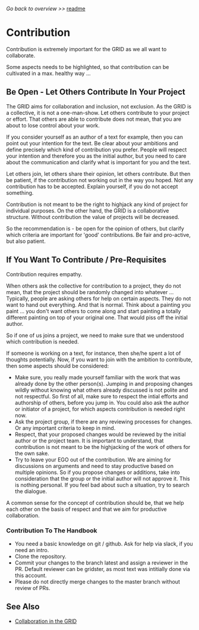 _Go back to overview >>_ [readme](../README.md)

# Contribution

Contribution is extremely important for the GRID as we all want to collaborate.

Some aspects needs to be highlighted, so that contribution can be cultivated in a max. healthy way ...



## Be Open - Let Others Contribute In Your Project

The GRID aims for collaboration and inclusion, not exclusion.
As the GRID is a collective, it is not a one-man-show. Let others contribute to your project or effort.
That others are able to contribute does not mean, that you are about to lose control about your work.


If you consider yourself as an author of a text for example, then you can point out your intention for the text.
Be clear about your ambitions and define precisely which kind of contribution you prefer.
People will respect your intention and therefore you as the initial author, but you need to care about the communication and clarify what is important for you and the text.

Let others join, let others share their opinion, let others contribute. 
But then be patient, if the contribution not working out in the way you hoped.
Not any contribution has to be accepted. Explain yourself, if you do not accept something.

Contribution is not meant to be the right to highjack any kind of project for individual purposes.
On the other hand, the GRID is a collaborative structure. Without contribution the value of projects will be decreased.

So the recommendation is - be open for the opinion of others, but clarify which criteria are important for 'good' contributions.
Be fair and pro-active, but also patient.


## If You Want To Contribute / Pre-Requisites

Contribution requires empathy.

When others ask the collective for contribution to a project, they do not mean, that the project should be randomly changed into whatever ...
Typically, people are asking others for help on certain aspects. They do not want to hand out everything. And that is normal.
Think about a painting you paint ... you don't want others to come along and start painting a totally different painting on top of your original one.
That would piss off the initial author.

So if one of us joins a project, we need to make sure that we understood which contribution is needed.

If someone is working on a text, for instance, then she/he spent a lot of thoughts potentially.
Now, if you want to join with the ambition to contribute, then some aspects should be considered:

- Make sure, you really made yourself familiar with the work that was already done by the other person(s). Jumping in and proposing changes wildly without knowing what others already discussed is not polite and not respectful. So first of all, make sure to respect the intial efforts and authorship of others, before you jump in. You could also ask the author or initiator of a project, for which aspects contribution is needed right now.
- Ask the project group, if there are any reviewing processes for changes. Or any important criteria to keep in mind. 
- Respect, that your proposed changes would be reviewed by the initial author or the project team. It is important to understand, that contribution is not meant to be the highjacking of the work of others for the own sake.
- Try to leave your EGO out of the contribution. We are aiming for discussions on arguments and need to stay productive based on multiple opinions. So if you propose changes or additions, take into consideration that the group or the initial author will not approve it. This is nothing personal. If you feel bad about such a situation, try to search the dialogue. 

A common sense for the concept of contribution should be, that we help each other on the basis of respect and that we aim for productive collaboration.

### Contribution To The Handbook

- You need a basic knowledge on git / github. Ask for help via slack, if you need an intro.
- Clone the repository.
- Commit your changes to the branch latest and assign a reviewer in the PR. Default reviewer can be gridster, as most text was intitially done via this account.
- Please do not directly merge changes to the master branch without review of PRs.


## See Also

- [Collaboration in the GRID](./collaboration.md)

